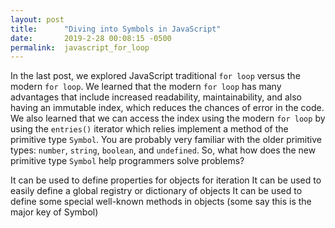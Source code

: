 ```yaml
---
layout: post
title:      "Diving into Symbols in JavaScript"
date:       2019-2-28 00:08:15 -0500
permalink:  javascript_for_loop
---
```


In the last post, we explored JavaScript traditional `for loop` versus the modern `for loop`. We learned that the modern `for loop` has many advantages that include increased readability, maintainability, and also having an immutable index, which reduces the chances of error in the code. We also learned that we can access the index using the modern `for loop` by using the `entries()` iterator which relies implement a method of the primitive type `Symbol`. You are probably very familiar with the older primitive types: `number`, `string`, `boolean`, and `undefined`. So, what how does the new primitive type `Symbol` help programmers solve problems?

It can be used to define properties for objects for iteration
It can be used to easily define a global registry or dictionary of objects
It can be used to define some special well-known methods in objects (some say this is the major key of Symbol)
